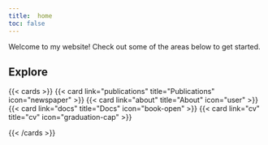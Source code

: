 ```yaml
---
title:  home
toc: false
---
```


Welcome to my website! Check out some of the areas below to get started.

## Explore

{{< cards >}}
  {{< card link="publications" title="Publications" icon="newspaper" >}}
  {{< card link="about" title="About" icon="user" >}}
  {{< card link="docs" title="Docs" icon="book-open" >}}
  {{< card link="cv" title="cv" icon="graduation-cap" >}}

{{< /cards >}}
